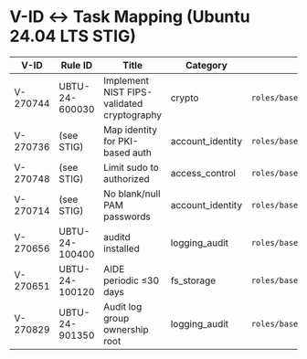 # V-ID ↔ Task Mapping (Ubuntu 24.04 LTS STIG)

| V-ID | Rule ID | Title | Category | Task Path | Enable Var | Notes |
|------|---------|-------|----------|-----------|------------|-------|
| V-270744 | UBTU-24-600030 | Implement NIST FIPS-validated cryptography | crypto | `roles/baseline/crypto/tasks/enable_fips_mode.yml` | `enable_enable_fips_mode` | Requires Ubuntu Pro; adds fips=1 to GRUB; enables fips-updates |
| V-270736 | (see STIG) | Map identity for PKI-based auth | account_identity | `roles/baseline/account_identity/tasks/pki_auth_mapping.yml` | `enable_pki_auth_mapping` | Site-specific SSSD/PKI realm |
| V-270748 | (see STIG) | Limit sudo to authorized | access_control | `roles/baseline/access_control/tasks/limit_sudo_group.yml` | `enable_limit_sudo_group` | Uses approved_sudo_users |
| V-270714 | (see STIG) | No blank/null PAM passwords | account_identity | `roles/baseline/account_identity/tasks/disable_blank_passwords.yml` | `enable_disable_blank_passwords` | Locks any empty password accounts |
| V-270656 | UBTU-24-100400 | auditd installed | logging_audit | `roles/baseline/logging_audit/tasks/install_auditd.yml` | `enable_install_auditd` | Install + enable auditd |
| V-270651 | UBTU-24-100120 | AIDE periodic ≤30 days | fs_storage | `roles/baseline/fs_storage/tasks/aide_periodic_check.yml` | `enable_aide_periodic_check` | Monthly cron AIDE check |
| V-270829 | UBTU-24-901350 | Audit log group ownership root | logging_audit | `roles/baseline/logging_audit/tasks/auditd_log_group_root.yml` | `enable_auditd_log_group_root` | Sets log_group=root; fixes perms |
